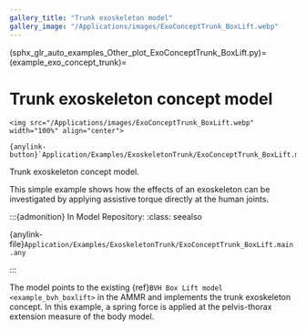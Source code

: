 ```yaml
---
gallery_title: "Trunk exoskeleton model"
gallery_image: "/Applications/images/ExoConceptTrunk_BoxLift.webp"
---
```


(sphx_glr_auto_examples_Other_plot_ExoConceptTrunk_BoxLift.py)=
(example_exo_concept_trunk)=
# Trunk exoskeleton concept model


````{div} margin sd-text-center
<img src="/Applications/images/ExoConceptTrunk_BoxLift.webp" width="100%" align="center">

{anylink-button}`Application/Examples/ExoskeletonTrunk/ExoConceptTrunk_BoxLift.main.any`
````

Trunk exoskeleton concept model.

This simple example shows how the effects of an exoskeleton can be investigated by applying assistive torque
directly at the human joints.

:::{admonition} In Model Repository:
:class: seealso

{anylink-file}`Application/Examples/ExoskeletonTrunk/ExoConceptTrunk_BoxLift.main.any`

:::

The model points to the existing {ref}`BVH Box Lift model <example_bvh_boxlift>` in the AMMR and implements
the trunk exoskeleton concept. In this example, a spring force is applied at the pelvis-thorax extension measure of the body model.

